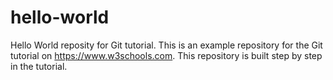 # hello-world
Hello World reposity for Git tutorial. 
This is an example repository for the Git tutorial on https://www.w3schools.com.
This repository is built step by step in the tutorial.
